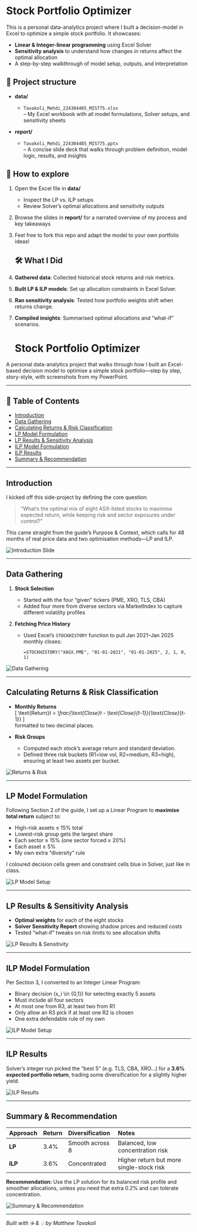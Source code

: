 # Stock Portfolio Optimizer

This is a personal data-analytics project where I built a decision-model in Excel to optimize a simple stock portfolio. It showcases:

- **Linear & Integer-linear programming** using Excel Solver  
- **Sensitivity analysis** to understand how changes in returns affect the optimal allocation  
- A step-by-step walkthrough of model setup, outputs, and interpretation

## 📂 Project structure

- **data/**  
  - `Tavakoli_Mehdi_224304485_MIS775.xlsx`  
    – My Excel workbook with all model formulations, Solver setups, and sensitivity sheets

- **report/**  
  - `Tavakoli_Mehdi_224304485_MIS775.pptx`  
    – A concise slide deck that walks through problem definition, model logic, results, and insights


## 🚀 How to explore

1. Open the Excel file in **data/**  
   - Inspect the LP vs. ILP setups  
   - Review Solver’s optimal allocations and sensitivity outputs

2. Browse the slides in **report/** for a narrated overview of my process and key takeaways

3. Feel free to fork this repo and adapt the model to your own portfolio ideas!

   ## 🛠️ What I Did

1. **Gathered data**: Collected historical stock returns and risk metrics.  
2. **Built LP & ILP models**: Set up allocation constraints in Excel Solver.  
3. **Ran sensitivity analysis**: Tested how portfolio weights shift when returns change.  
4. **Compiled insights**: Summarised optimal allocations and “what-if” scenarios.

   # Stock Portfolio Optimizer

A personal data-analytics project that walks through how I built an Excel-based decision model to optimise a simple stock portfolio—step by step, story-style, with screenshots from my PowerPoint.

---

## 📖 Table of Contents

- [Introduction](#introduction)  
- [Data Gathering](#data-gathering)  
- [Calculating Returns & Risk Classification](#calculating-returns--risk-classification)  
- [LP Model Formulation](#lp-model-formulation)  
- [LP Results & Sensitivity Analysis](#lp-results--sensitivity-analysis)  
- [ILP Model Formulation](#ilp-model-formulation)  
- [ILP Results](#ilp-results)  
- [Summary & Recommendation](#summary--recommendation)  

---

## Introduction

I kicked off this side-project by defining the core question:  
> “What’s the optimal mix of eight ASX-listed stocks to maximise expected return, while keeping risk and sector exposures under control?”  

This came straight from the guide’s Purpose & Context, which calls for 48 months of real price data and two optimisation methods—LP and ILP.

![Introduction Slide](images/Slide1.png)

---

## Data Gathering

1. **Stock Selection**  
   - Started with the four “given” tickers (PME, XRO, TLS, CBA)  
   - Added four more from diverse sectors via MarketIndex to capture different volatility profiles  

2. **Fetching Price History**  
   - Used Excel’s `STOCKHISTORY` function to pull Jan 2021–Jan 2025 monthly closes:  
     ```  
     =STOCKHISTORY("XASX.PME", "01-01-2021", "01-01-2025", 2, 1, 0, 1)  
     ```  

![Data Gathering](images/Slide2.png)

---

## Calculating Returns & Risk Classification

- **Monthly Returns**  
  \[
    \text{Return}_t = \frac{\text{Close}_t - \text{Close}_{t-1}}{\text{Close}_{t-1}}
  \]  
  formatted to two decimal places.

- **Risk Groups**  
  - Computed each stock’s average return and standard deviation.  
  - Defined three risk buckets (R1=low vol, R2=medium, R3=high), ensuring at least two assets per bucket.

![Returns & Risk](images/Slide3.png)

---

## LP Model Formulation

Following Section 2 of the guide, I set up a Linear Program to **maximise total return** subject to:

- High-risk assets ≤ 15% total  
- Lowest-risk group gets the largest share  
- Each sector ≥ 15% (one sector forced ≥ 20%)  
- Each asset ≥ 5%  
- My own extra “diversity” rule

I coloured decision cells green and constraint cells blue in Solver, just like in class.

![LP Model Setup](images/Slide4.png)

---

## LP Results & Sensitivity Analysis

- **Optimal weights** for each of the eight stocks  
- **Solver Sensitivity Report** showing shadow prices and reduced costs  
- Tested “what-if” tweaks on risk limits to see allocation shifts

![LP Results & Sensitivity](images/Slide5.png)

---

## ILP Model Formulation

Per Section 3, I converted to an Integer Linear Program:

- Binary decision \(x_i \in \{0,1\}\) for selecting exactly 5 assets  
- Must include all four sectors  
- At most one from R3, at least two from R1  
- Only allow an R3 pick if at least one R2 is chosen  
- One extra defendable rule of my own  

![ILP Model Setup](images/Slide6.png)

---

## ILP Results

Solver’s integer run picked the “best 5” (e.g. TLS, CBA, XRO…) for a **3.6% expected portfolio return**, trading some diversification for a slightly higher yield.

![ILP Results](images/Slide7.png)

---

## Summary & Recommendation

| Approach | Return | Diversification | Notes |
| :------- | :----- | :-------------- | :---- |
| **LP**   | 3.4%   | Smooth across 8 | Balanced, low concentration risk |
| **ILP**  | 3.6%   | Concentrated   | Higher return but more single-stock risk |

**Recommendation:** Use the LP solution for its balanced risk profile and smoother allocations, unless you need that extra 0.2% and can tolerate concentration.

![Summary & Recommendation](images/Slide8.png)

---

*Built with ☕ & 💡 by Matthew Tavakoli*  


